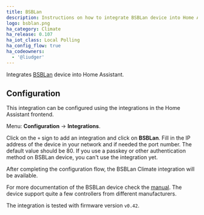 ```yaml
---
title: BSBLan
description: Instructions on how to integrate BSBLan device into Home Assistant.
logo: bsblan.png
ha_category: Climate
ha_release: 0.107
ha_iot_class: Local Polling
ha_config_flow: true
ha_codeowners:
  - '@liudger'
---
```


Integrates [BSBLan](https://github.com/fredlcore/bsb_lan) device into Home Assistant.

## Configuration

This integration can be configured using the integrations in the
Home Assistant frontend.

Menu: **Configuration** -> **Integrations**.

Click on the `+` sign to add an integration and click on **BSBLan**.
Fill in the IP address of the device in your network and if needed
the port number. The default value should be 80.
If you use a passkey or other authentication method on BSBLan device, you can't use the integration yet.

After completing the configuration flow, the BSBLan Climate integration will be
available.

For more documentation of the BSBLan device check the [manual](https://1coderookie.github.io/BSB-LPB-LAN_EN/).
The device support quite a few controllers from different manufacturers.

The integration is tested with firmware version `v0.42`.
